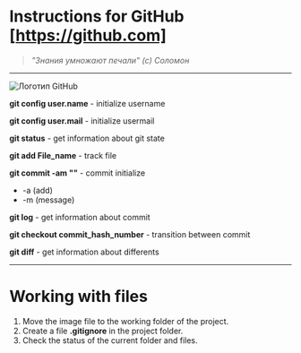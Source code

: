 # Instructions for GitHub [https://github.com]


>*"Знания умножают печали" (с) Соломон*
* * * 
![Логотип GitHub](logo.png)

**git config user.name** - initialize username

**git config user.mail** - initialize usermail

**git status** - get information about git state

**git add File_name** - track file

**git commit -am ""** - commit initialize
* -a (add)
* -m (message)

**git log** - get information about commit

**git checkout commit_hash_number** - transition between commit

**git diff** - get information about differents

***

# Working with files

1. Move the image file to the working folder of the project.
2. Create a file **.gitignore** in the project folder.
3. Check the status of the current folder and files.
